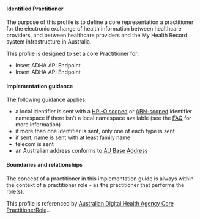 #### Identified Practitioner
The purpose of this profile is to define a core representation a practitioner for the electronic exchange of health information between healthcare providers, and between healthcare providers and the My Health Record system infrastructure in Australia.

This profile is designed to set a core Practitioner for:
* Insert ADHA API Endpoint
* Insert ADHA API Endpoint

#### Implementation guidance
The following guidance applies:
<ul>
<li>a local identifier is sent with a <a href="http://ns.electronichealth.net.au/id/hpio-scoped/service-provider-individual/1.0/index.html">HPI-O scoped</a> or <a href="http://ns.electronichealth.net.au/id/abn-scoped/service-provider-individual/1.0/index.html">ABN-scoped</a> identifier namespace if there isn't a local namespace available (see the <a href="https://github.com/AuDigitalHealth/ci-fhir-r4/wiki/Frequently-Asked-Questions">FAQ</a> for more information)</li>
<li>if more than one identifier is sent, only one of each type is sent</li>
<li>if sent, name is sent with at least family name</li>
<li>telecom is sent</li>
<li>an Australian address conforms to <a href="http://build.fhir.org/ig/hl7au/au-fhir-base/StructureDefinition-au-address.html">AU Base Address</a></li>
</ul>

#### Boundaries and relationships
The concept of a practitioner in this implementation guide is always within the context of a practitioner role - as the practitioner that performs the role(s). 

This profile is referenced by 
[Australian Digital Health Agency Core PractitionerRole](StructureDefinition-dh-practitionerrole-core-1.html)..